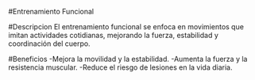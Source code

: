 #Entrenamiento Funcional

#Descripcion
El entrenamiento funcional se enfoca en movimientos que imitan actividades cotidianas, mejorando la fuerza, estabilidad y coordinación del cuerpo.

#Beneficios
-Mejora la movilidad y la estabilidad.
-Aumenta la fuerza y la resistencia muscular.
-Reduce el riesgo de lesiones en la vida diaria.
